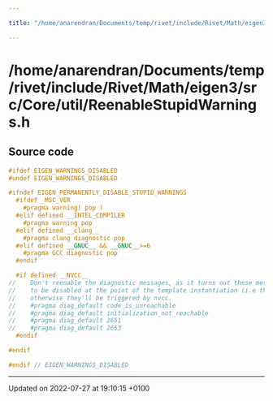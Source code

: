 ```yaml
---

title: "/home/anarendran/Documents/temp/rivet/include/Rivet/Math/eigen3/src/Core/util/ReenableStupidWarnings.h"

---
```


# /home/anarendran/Documents/temp/rivet/include/Rivet/Math/eigen3/src/Core/util/ReenableStupidWarnings.h






## Source code

```cpp
#ifdef EIGEN_WARNINGS_DISABLED
#undef EIGEN_WARNINGS_DISABLED

#ifndef EIGEN_PERMANENTLY_DISABLE_STUPID_WARNINGS
  #ifdef _MSC_VER
    #pragma warning( pop )
  #elif defined __INTEL_COMPILER
    #pragma warning pop
  #elif defined __clang__
    #pragma clang diagnostic pop
  #elif defined __GNUC__ && __GNUC__>=6
    #pragma GCC diagnostic pop
  #endif

  #if defined __NVCC__
//    Don't reenable the diagnostic messages, as it turns out these messages need
//    to be disabled at the point of the template instantiation (i.e the user code)
//    otherwise they'll be triggered by nvcc.
//    #pragma diag_default code_is_unreachable
//    #pragma diag_default initialization_not_reachable
//    #pragma diag_default 2651
//    #pragma diag_default 2653
  #endif

#endif

#endif // EIGEN_WARNINGS_DISABLED
```


-------------------------------

Updated on 2022-07-27 at 19:10:15 +0100
